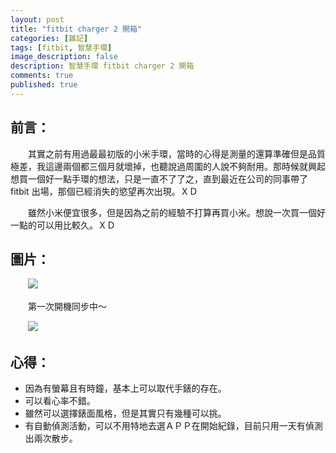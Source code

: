 ```yaml
---
layout: post
title: "fitbit charger 2 開箱"
categories: [雜記]
tags: [fitbit, 智慧手環]
image_description: false
description: 智慧手環 fitbit charger 2 開箱
comments: true
published: true
---
```


## 前言：

　　其實之前有用過最最初版的小米手環，當時的心得是測量的還算準確但是品質極差，我這邊兩個都三個月就壞掉，也聽說過周圍的人說不夠耐用。那時候就興起想買一個好一點手環的想法，只是一直不了了之，直到最近在公司的同事帶了 fitbit 出場，那個已經消失的慾望再次出現。ＸＤ

　　雖然小米便宜很多，但是因為之前的經驗不打算再買小米。想說一次買一個好一點的可以用比較久。ＸＤ

## 圖片：

　　<img src="{{ site.baseurl }}/image/2016-11-11/1.jpg">

　　第一次開機同步中～

　　<img src="{{ site.baseurl }}/image/2016-11-11/2.jpg">

## 心得：

* 因為有螢幕且有時鐘，基本上可以取代手錶的存在。
* 可以看心率不錯。
* 雖然可以選擇錶面風格，但是其實只有幾種可以挑。
* 有自動偵測活動，可以不用特地去選ＡＰＰ在開始紀錄，目前只用一天有偵測出兩次散步。